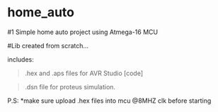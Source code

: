 # home_auto
#1
Simple home auto project using Atmega-16 MCU

#Lib created from scratch...

includes:

>.hex and .aps files for AVR Studio [code]

> .dsn file for proteus simulation.

P.S:
*make sure upload .hex files into mcu @8MHZ clk before starting

